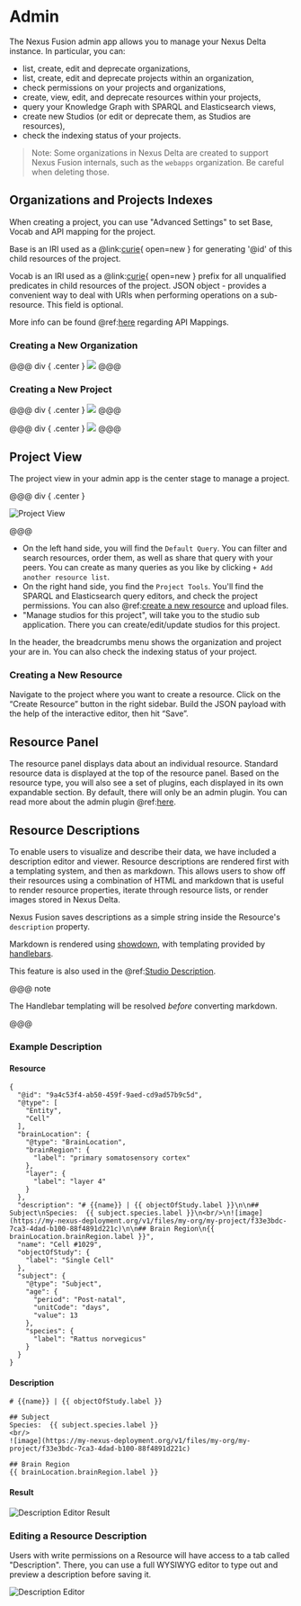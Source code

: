 # Admin

The Nexus Fusion admin app allows you to manage your Nexus Delta instance. In particular, you can:

- list, create, edit and deprecate organizations,
- list, create, edit and deprecate projects within an organization,
- check permissions on your projects and organizations,
- create, view, edit, and deprecate resources within your projects,
- query your Knowledge Graph with SPARQL and Elasticsearch views,
- create new Studios (or edit or deprecate them, as Studios are resources),
- check the indexing status of your projects.

> Note: Some organizations in Nexus Delta are created to support Nexus Fusion internals, such as the `webapps` organization. Be careful when deleting those.

## Organizations and Projects Indexes

When creating a project, you can use "Advanced Settings" to set Base, Vocab and API mapping for the project.

Base is an IRI used as a @link:[curie](https://www.w3.org/TR/2010/NOTE-curie-20101216/){ open=new } for generating
'@id' of this child resources of the project.

Vocab is an IRI used as a @link:[curie](https://www.w3.org/TR/2010/NOTE-curie-20101216/){ open=new } prefix for all
unqualified predicates in child resources of the project. JSON object - provides a convenient way to deal with URIs
when performing operations on a sub-resource. This field is optional.

More info can be found @ref:[here](../delta/api/projects-api.md#api-mappings) regarding API Mappings.

### Creating a New Organization

@@@ div { .center }
![](../assets/try-nexus-sandbox-admin-create-org-form.png)
@@@

### Creating a New Project

@@@ div { .center }
![](../assets/try-nexus-sandbox-admin-organization.png)
@@@

@@@ div { .center }
![](../assets/try-nexus-sandbox-admin-create-project-form.png)
@@@

## Project View

The project view in your admin app is the center stage to manage a project.

@@@ div { .center }

![Project View](../assets/fusion-admin-project-page.png)

@@@

- On the left hand side, you will find the `Default Query`. You can filter and search resources, order them, as well
  as share that query with your peers. You can create as many queries as you like by clicking `+ Add another resource list`.
- On the right hand side, you find the `Project Tools`. You'll find the SPARQL and Elasticsearch query editors, and
  check the project permissions. You can also @ref:[create a new resource](admin.md#creating-a-new-resource) and upload files.
- "Manage studios for this project", will take you to the studio sub application. There you can create/edit/update
  studios for this project.

In the header, the breadcrumbs menu shows the organization and project your are in. You can also check the indexing
status of your project.

### Creating a New Resource

Navigate to the project where you want to create a resource. Click on the “Create Resource” button in the right sidebar.
Build the JSON payload with the help of the interactive editor, then hit “Save”.

## Resource Panel

The resource panel displays data about an individual resource. Standard resource data is displayed at the top of the resource panel. Based on the resource type, you will
also see a set of plugins, each displayed in its own expandable section. By default, there will only be an admin plugin.
You can read more about the admin plugin @ref:[here](plugins.md#default-plugins).

## Resource Descriptions

To enable users to visualize and describe their data, we have included a description editor and viewer. Resource descriptions are rendered first with a templating system, and then as markdown. This allows users to show off their resources using a combination of HTML and markdown that is useful to render resource properties, iterate through resource lists, or render images stored in Nexus Delta.

Nexus Fusion saves descriptions as a simple string inside the Resource's `description` property.

Markdown is rendered using [showdown](https://github.com/showdownjs/showdown), with templating provided by [handlebars](https://handlebarsjs.com/guide/).

This feature is also used in the @ref:[Studio Description](studio.md#studio-description).

@@@ note

The Handlebar templating will be resolved _before_ converting markdown.

@@@

### Example Description

#### Resource

```
{
  "@id": "9a4c53f4-ab50-459f-9aed-cd9ad57b9c5d",
  "@type": [
    "Entity",
    "Cell"
  ],
  "brainLocation": {
    "@type": "BrainLocation",
    "brainRegion": {
      "label": "primary somatosensory cortex"
    },
    "layer": {
      "label": "layer 4"
    }
  },
  "description": "# {{name}} | {{ objectOfStudy.label }}\n\n## Subject\nSpecies:  {{ subject.species.label }}\n<br/>\n![image](https://my-nexus-deployment.org/v1/files/my-org/my-project/f33e3bdc-7ca3-4dad-b100-88f4891d221c)\n\n## Brain Region\n{{ brainLocation.brainRegion.label }}",
  "name": "Cell #1029",
  "objectOfStudy": {
    "label": "Single Cell"
  },
  "subject": {
    "@type": "Subject",
    "age": {
      "period": "Post-natal",
      "unitCode": "days",
      "value": 13
    },
    "species": {
      "label": "Rattus norvegicus"
    }
  }
}
```

#### Description

```
# {{name}} | {{ objectOfStudy.label }}

## Subject
Species:  {{ subject.species.label }}
<br/>
![image](https://my-nexus-deployment.org/v1/files/my-org/my-project/f33e3bdc-7ca3-4dad-b100-88f4891d221c)

## Brain Region
{{ brainLocation.brainRegion.label }}

```

#### Result

![Description Editor Result](assets/description-editor-result.png)

### Editing a Resource Description

Users with write permissions on a Resource will have access to a tab called "Description". There, you can use a full WYSIWYG editor to type out and preview a description before saving it.

![Description Editor](assets/description-editor-example.png)
